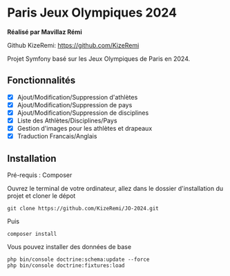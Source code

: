 Paris Jeux Olympiques 2024
========

**Réalisé par Mavillaz Rémi**

Github KizeRemi: https://github.com/KizeRemi  

Projet Symfony basé sur les Jeux Olympiques de Paris en 2024.

## Fonctionnalités

- [x] Ajout/Modification/Suppression d'athlètes
- [x] Ajout/Modification/Suppression de pays
- [x] Ajout/Modification/Suppression de disciplines
- [x] Liste des Athlètes/Disciplines/Pays
- [x] Gestion d'images pour les athlètes et drapeaux
- [x] Traduction Francais/Anglais

## Installation

Pré-requis : Composer

Ouvrez le terminal de votre ordinateur, allez dans le dossier d'installation du projet et cloner le dépot

```
git clone https://github.com/KizeRemi/JO-2024.git
```

Puis
```
composer install
```

Vous pouvez installer des données de base 
```
php bin/console doctrine:schema:update --force
php bin/console doctrine:fixtures:load
```